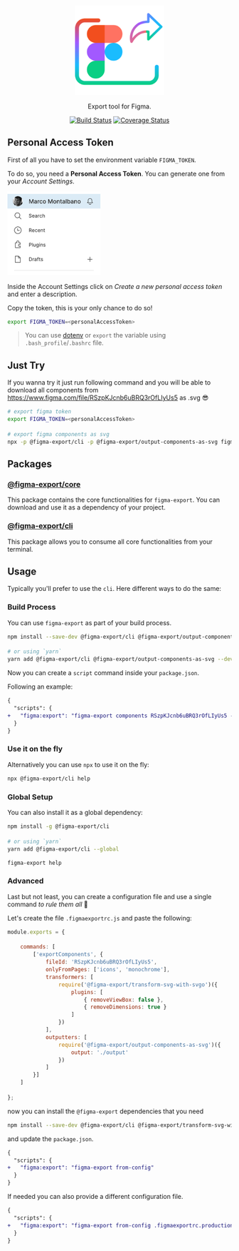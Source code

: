 <p align="center">
    <img src="./images/figma-export.png" width="200" />
</p>

<p align="center">
    Export tool for Figma.
</p>

<p align="center">
    <a href="https://github.com/marcomontalbano/figma-export"><img alt="Build Status" src="https://github.com/marcomontalbano/figma-export/workflows/Node%20CI/badge.svg" /></a>
    <a href="https://coveralls.io/github/marcomontalbano/figma-export?branch=master"><img alt="Coverage Status" src="https://coveralls.io/repos/github/marcomontalbano/figma-export/badge.svg?branch=master" /></a>
</p>


## Personal Access Token

First of all you have to set the environment variable `FIGMA_TOKEN`.

To do so, you need a **Personal Access Token**. You can generate one from your *Account Settings*.

<img width="209" alt="Figma - Account Menu" src="./images/figma--account-menu.png" />

Inside the Account Settings click on *Create a new personal access token* and enter a description.

Copy the token, this is your only chance to do so!

```sh
export FIGMA_TOKEN=<personalAccessToken>
```

> You can use [dotenv](https://www.npmjs.com/package/dotenv) or `export` the variable using `.bash_profile`/`.bashrc` file.

## Just Try

If you wanna try it just run following command and you will be able to download all components from https://www.figma.com/file/RSzpKJcnb6uBRQ3rOfLIyUs5 as .svg :sunglasses:

```sh
# export figma token
export FIGMA_TOKEN=<personalAccessToken>

# export figma components as svg
npx -p @figma-export/cli -p @figma-export/output-components-as-svg figma-export components RSzpKJcnb6uBRQ3rOfLIyUs5 -O @figma-export/output-components-as-svg
```

## Packages

### [@figma-export/core](/packages/core)

This package contains the core functionalities for `figma-export`. You can download and use it as a dependency of your project.

### [@figma-export/cli](/packages/cli)

This package allows you to consume all core functionalities from your terminal.

## Usage

Typically you'll prefer to use the `cli`. Here different ways to do the same:

### Build Process

You can use `figma-export` as part of your build process.

```sh
npm install --save-dev @figma-export/cli @figma-export/output-components-as-svg

# or using `yarn`
yarn add @figma-export/cli @figma-export/output-components-as-svg --dev
```

Now you can create a `script` command inside your `package.json`.

Following an example:

```diff
{
  "scripts": {
+   "figma:export": "figma-export components RSzpKJcnb6uBRQ3rOfLIyUs5 -O @figma-export/output-components-as-svg"
  }
}
```

### Use it on the fly

Alternatively you can use `npx` to use it on the fly:

```sh
npx @figma-export/cli help
```

### Global Setup

You can also install it as a global dependency:

```sh
npm install -g @figma-export/cli

# or using `yarn`
yarn add @figma-export/cli --global
```

```sh
figma-export help
```

### Advanced

Last but not least, you can create a configuration file and use a single command *to rule them all* :ring:

Let's create the file `.figmaexportrc.js` and paste the following:

```js
module.exports = {

    commands: [
        ['exportComponents', {
            fileId: 'RSzpKJcnb6uBRQ3rOfLIyUs5',
            onlyFromPages: ['icons', 'monochrome'],
            transformers: [
                require('@figma-export/transform-svg-with-svgo')({
                    plugins: [
                        { removeViewBox: false },
                        { removeDimensions: true }
                    ]
                })
            ],
            outputters: [
                require('@figma-export/output-components-as-svg')({
                    output: './output'
                })
            ]
        }]
    ]

};
```

now you can install the `@figma-export` dependencies that you need

```sh
npm install --save-dev @figma-export/cli @figma-export/transform-svg-with-svgo @figma-export/output-components-as-svg
```

and update the `package.json`.

```diff
{
  "scripts": {
+   "figma:export": "figma-export from-config"
  }
}
```

If needed you can also provide a different configuration file.

```diff
{
  "scripts": {
+   "figma:export": "figma-export from-config .figmaexportrc.production.js"
  }
}
```